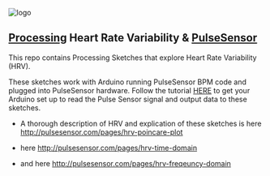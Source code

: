 ![logo](https://avatars0.githubusercontent.com/u/7002937?v=3&s=200)


## <a href="https://processing.org"> Processing</a> Heart Rate Variability & <a href="http://www.pulsesensor.com">PulseSensor</a>

This repo contains Processing Sketches that explore Heart Rate Variability (HRV).

These sketches work with Arduino running PulseSensor BPM code and plugged into PulseSensor hardware. Follow the tutorial [HERE](https://pulsesensor.com/pages/getting-advanced) to get your Arduino set up to read the Pulse Sensor signal and output data to these sketches.

*  A thorough description of HRV and explication of these sketches is here
http://pulsesensor.com/pages/hrv-poincare-plot

*  here
http://pulsesensor.com/pages/hrv-time-domain

*  and here
http://pulsesensor.com/pages/hrv-freqeuncy-domain
